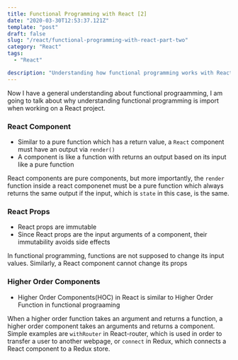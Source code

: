 ```yaml
---
title: Functional Programming with React [2]
date: "2020-03-30T12:53:37.121Z"
template: "post"
draft: false
slug: "/react/functional-programming-with-react-part-two"
category: "React"
tags:
  - "React"

description: "Understanding how functional programming works with React"
---
```


Now I have a general understanding about functional prograamming, I am going to talk about why understanding functional programming is import when working on a React project.

### React Component

- Similar to a pure function which has a return value, a `React` component must have an output via `render()`
- A component is like a function with returns an output based on its input like a pure function

React components are pure components, but more importantly, the `render` function inside a react componenet must be a pure function which always returns the same output if the input, which is `state` in this case, is the same.

### React Props

- React props are immutable
- Since React props are the input arguments of a component, their immutability avoids side effects

In functional programming, functions are not supposed to change its input values. Similarly, a React component cannot change its props

### Higher Order Components

- Higher Order Components(HOC) in React is similar to Higher Order Function in functional prograaming

When a higher order function takes an argument and returns a function, a higher order component takes an arguments and returns a component. Simple examples are `withRouter` in React-router, which is used in order to transfer a user to another webpage, or `connect` in Redux, which connects a React component to a Redux store.
